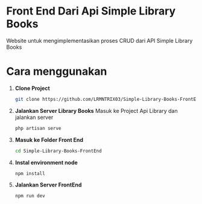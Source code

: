 # Front End Dari Api Simple Library Books
Website untuk mengimplementasikan proses CRUD dari API Simple Library Books


# Cara menggunakan
1. **Clone Project**
   ```bash
   git clone https://github.com/LRMNTRIX03/Simple-Library-Books-FrontEnd.git
   ```
2. **Jalankan Server Library Books**
   Masuk ke Project Api Library dan jalankan server
   ```bash
   php artisan serve
   ```
4. **Masuk ke Folder Front End**
   ```bash
   cd Simple-Library-Books-FrontEnd
   ```
5. **Instal environment node**
   ```bash
   npm install
   ```
6. **Jalankan Server FrontEnd**
   ```bash
   npm run dev
   ```
